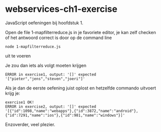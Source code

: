 # webservices-ch1-exercise

JavaScript oefeningen bij hoofdstuk 1.

Open de file 1-mapfilterreduce.js in je favoriete editor, je kan zelf checken of het antwoord correct is door op de command line

    node 1-mapfilterreduce.js

uit te voeren

Je zou dan iets als volgt moeten krijgen

    ERROR in exercise1, output: '[]' expected '["pieter","jens","steven","joeri"]'


Als je dan de eerste oefening juist oplost en hetzelfde commando uitvoert krijg je:

    exercise1 OK!
    ERROR in exercise2, output: '[]' expected '[{"id":1098,"name":"webapps"},{"id":3872,"name":"android"},{"id":7291,"name":"ios"},{"id":981,"name":"windows"}]'

Enzoverder, veel plezier.
